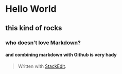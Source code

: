
# Hello World
## this kind of rocks
### who doesn't love Markdown?
#### and combining markdown with Github is very hady

> Written with [StackEdit](https://stackedit.io/).
<!--stackedit_data:
eyJoaXN0b3J5IjpbLTcwNzkwMzAwMV19
-->
